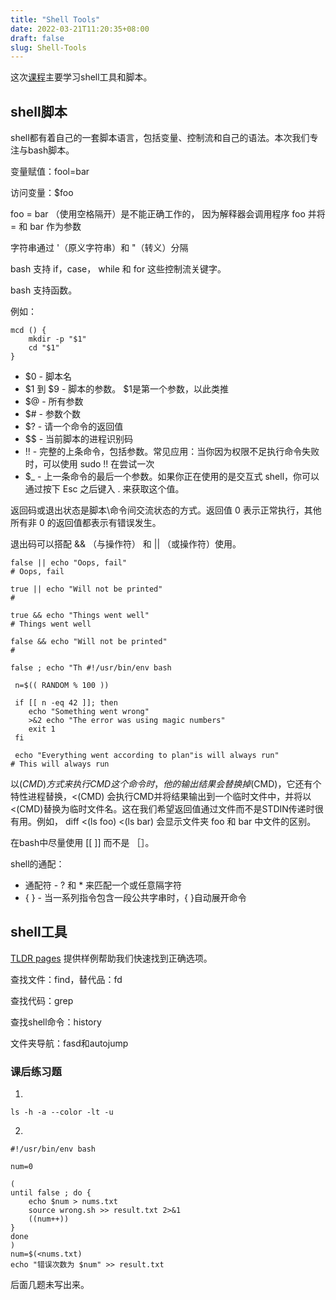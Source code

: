 ```yaml
---
title: "Shell Tools"
date: 2022-03-21T11:20:35+08:00
draft: false
slug: Shell-Tools
---
```


这次[课程](https://missing-semester-cn.github.io/2020/shell-tools/)主要学习shell工具和脚本。

## shell脚本
shell都有着自己的一套脚本语言，包括变量、控制流和自己的语法。本次我们专注与bash脚本。

变量赋值：fool=bar

访问变量：$foo

foo = bar （使用空格隔开）是不能正确工作的， 因为解释器会调用程序 foo 并将 = 和 bar 作为参数

字符串通过 '（原义字符串）和 "（转义）分隔

bash 支持 if，case， while 和 for 这些控制流关键字。

bash 支持函数。

例如：
~~~
mcd () {
    mkdir -p "$1"
    cd "$1"
}
~~~

- $0 - 脚本名
- $1 到 $9 - 脚本的参数。 $1是第一个参数，以此类推
- $@ - 所有参数
- $# - 参数个数
- $? - 请一个命令的返回值
- $$ - 当前脚本的进程识别码
- !! - 完整的上条命令，包括参数。常见应用：当你因为权限不足执行命令失败时，可以使用 sudo !! 在尝试一次
- $_ - 上一条命令的最后一个参数。如果你正在使用的是交互式 shell，你可以通过按下 Esc 之后键入 . 来获取这个值。

返回码或退出状态是脚本\命令间交流状态的方式。返回值 0 表示正常执行，其他所有非 0 的返回值都表示有错误发生。

退出码可以搭配 && （与操作符） 和 || （或操作符）使用。

~~~
false || echo "Oops, fail"
# Oops, fail

true || echo "Will not be printed"
#

true && echo "Things went well"
# Things went well

false && echo "Will not be printed"
#

false ; echo "Th #!/usr/bin/env bash

 n=$(( RANDOM % 100 ))

 if [[ n -eq 42 ]]; then
    echo "Something went wrong"
    >&2 echo "The error was using magic numbers"
    exit 1
 fi

 echo "Everything went according to plan"is will always run"
# This will always run

~~~

以$(CMD)方式来执行CMD这个命令时，他的输出结果会替换掉$(CMD)，它还有个特性进程替换，<(CMD) 会执行CMD并将结果输出到一个临时文件中，并将以<(CMD)替换为临时文件名。这在我们希望返回值通过文件而不是STDIN传递时很有用。例如， diff <(ls foo) <(ls bar) 会显示文件夹 foo 和 bar 中文件的区别。

在bash中尽量使用 [[ ]] 而不是 ［］。

shell的通配：

- 通配符 - ? 和 * 来匹配一个或任意隔字符
- { } - 当一系列指令包含一段公共字串时，{ }自动展开命令
  
## shell工具

[TLDR pages](https://tldr.sh/) 提供样例帮助我们快速找到正确选项。

查找文件：find，替代品：fd

查找代码：grep

查找shell命令：history

文件夹导航：fasd和autojump

### 课后练习题

1.
~~~
ls -h -a --color -lt -u
~~~

2.
~~~
#!/usr/bin/env bash

num=0

(
until false ; do {
    echo $num > nums.txt
    source wrong.sh >> result.txt 2>&1
    ((num++))
}
done
)
num=$(<nums.txt)
echo "错误次数为 $num" >> result.txt

~~~

后面几题未写出来。